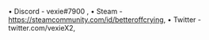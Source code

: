 • Discord - vexie#7900 ,
• Steam - https://steamcommunity.com/id/betteroffcrying,
• Twitter - twitter.com/vexieX2,
